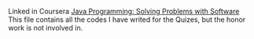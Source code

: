 
Linked in Coursera [Java Programming: Solving Problems with Software](https://www.coursera.org/learn/java-programming)
</br>
This file contains all the codes I have writed for the Quizes, but the honor work is not involved in.
